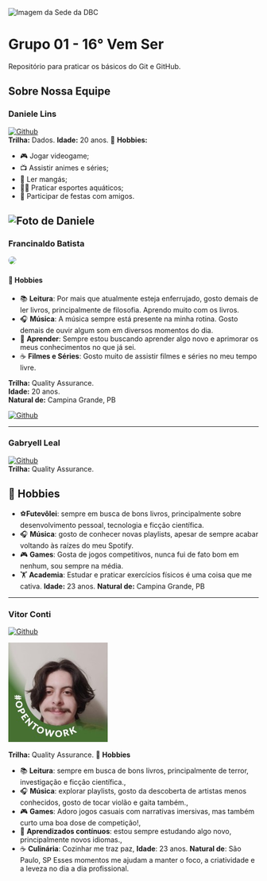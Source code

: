 ![Imagem da Sede da DBC](https://www.dbccompany.com.br/app/uploads/2022/11/Saber-evoluir-e-a-grande-revolucao.jpg)

# **Grupo 01 - 16° Vem Ser**

Repositório para praticar os básicos do Git e GitHub.

## Sobre Nossa Equipe

### Daniele Lins

[![Github](https://img.shields.io/badge/Github-%23181717.svg?style=for-the-badge&logo=github&logoColor=white)<br>](https://github.com/daniele-lins)
**Trilha:** Dados.
**Idade:** 20 anos.
🎯 **Hobbies:**
- 🎮 Jogar videogame;
- 📺 Assistir animes e séries;
- 📖 Ler mangás;
- 🏊‍♀️ Praticar esportes aquáticos;
- 🍻 Participar de festas com amigos.

![Foto de Daniele](https://media.licdn.com/dms/image/v2/D4D03AQFF22xg6j6jgQ/profile-displayphoto-shrink_200_200/B4DZbpifESHQAY-/0/1747674854223?e=1753920000&v=beta&t=cgugphENBsv9lxS6-GdlIFwXUH8k1DfRR6Lu9bXP5rk)
---

### Francinaldo Batista

<img width="100px" style="border-radius: 50%;" src="https://media.licdn.com/dms/image/v2/D4D03AQHKZ5pDiAsTaQ/profile-displayphoto-shrink_400_400/profile-displayphoto-shrink_400_400/0/1719816873238?e=1753920000&v=beta&t=Q42fjaKe3gaqhhN4MJacQMTXPqGIFFc1S8Tv-TG7rB0"/><br>

#### 🎯 Hobbies

- 📚 **Leitura**: Por mais que atualmente esteja enferrujado, gosto demais de ler livros, principalmente de filosofia. Aprendo muito com os livros.
- 🎧 **Música**: A música sempre está presente na minha rotina. Gosto demais de ouvir algum som em diversos momentos do dia.
- 🌱 **Aprender**: Sempre estou buscando aprender algo novo e aprimorar os meus conhecimentos no que já sei.
- ☕ **Filmes e Séries**: Gosto muito de assistir filmes e séries no meu tempo livre.

**Trilha:** Quality Assurance.<br>
**Idade:** 20 anos.<br>
**Natural de:** Campina Grande, PB

[![Github](https://img.shields.io/badge/Github-%23181717.svg?style=for-the-badge&logo=github&logoColor=white)<br>](https://github.com/Batissta)

---

### Gabryell Leal

[![Github](https://media.licdn.com/dms/image/v2/D4D03AQEb4hvRu6q8lw/profile-displayphoto-shrink_400_400/B4DZbFg.h_GwAk-/0/1747070478897?e=1753920000&v=beta&t=H_HWPdFuGhEiM03SsGcLl7dMqFe3Ivfeys-Af94POOk)<br>](https://github.com/lealgabryell)
**Trilha:** Quality Assurance.
## 🎯 Hobbies

- ⚽**Futevôlei**: sempre em busca de bons livros, principalmente sobre desenvolvimento pessoal, tecnologia e ficção científica.
- 🎧 **Música**: gosto de conhecer novas playlists, apesar de sempre acabar voltando às raízes do meu Spotify.
- 🎮 **Games**: Gosta de jogos competitivos, nunca fui de fato bom em nenhum, sou sempre na média.
- 🏋️ **Academia**: Estudar e praticar exercícios físicos é uma coisa que me cativa.
**Idade:** 23 anos.
**Natural de:** Campina Grande, PB
---

### Vitor Conti

[![Github](https://img.shields.io/badge/Github-%23181717.svg?style=for-the-badge&logo=github&logoColor=white)<br>](https://github.com/VitorContiFideles)

![alt text](image.png)

**Trilha:** Quality Assurance.
🎯 ****Hobbies****
- 📚 ****Leitura****: sempre em busca de bons livros, principalmente de terror, investigação e ficção científica.,
- 🎧 ****Música****: explorar playlists, gosto da descoberta de artistas menos conhecidos, gosto de tocar violão e gaita também.,
- 🎮 ****Games****: Adoro jogos casuais com narrativas imersivas, mas também curto uma boa dose de competição!,
- 🌱 ****Aprendizados contínuos****: estou sempre estudando algo novo, principalmente novos idiomas.,
- ☕ ****Culinária****: Cozinhar me traz paz,
**Idade**: 23 anos.
**Natural de**: São Paulo, SP
Esses momentos me ajudam a manter o foco, a criatividade e a leveza no dia a dia profissional.